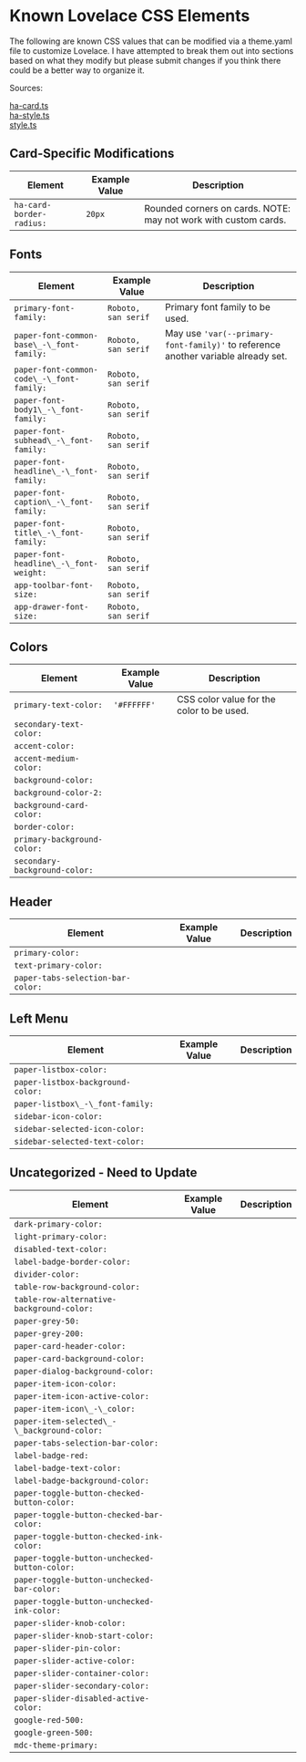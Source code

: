 # Known Lovelace CSS Elements
The following are known CSS values that can be modified via a theme.yaml file to customize Lovelace.  I have attempted to break them out into sections based on what they modify but please submit changes if you think there could be a better way to organize it.

Sources:

[ha-card.ts](https://github.com/home-assistant/home-assistant-polymer/blob/master/src/components/ha-card.ts)  
[ha-style.ts](https://github.com/home-assistant/home-assistant-polymer/blob/master/src/resources/ha-style.ts)  
[style.ts](https://github.com/home-assistant/home-assistant-polymer/blob/master/src/resources/styles.ts)  

## Card-Specific Modifications
| Element | Example Value | Description
| ---- | ---- | -----------
|`ha-card-border-radius:`|`20px`|Rounded corners on cards. NOTE: may not work with custom cards.

## Fonts
| Element | Example Value | Description
| ---- | ---- | -----------
|`primary-font-family:`|`Roboto, san serif`|Primary font family to be used.  
|`paper-font-common-base\_-\_font-family:`|`Roboto, san serif`|May use `'var(--primary-font-family)'` to reference another variable already set.
|`paper-font-common-code\_-\_font-family:`|`Roboto, san serif`|
|`paper-font-body1\_-\_font-family:`|`Roboto, san serif`|
|`paper-font-subhead\_-\_font-family:`|`Roboto, san serif`|
|`paper-font-headline\_-\_font-family:`|`Roboto, san serif`|
|`paper-font-caption\_-\_font-family:`|`Roboto, san serif`|
|`paper-font-title\_-\_font-family:`|`Roboto, san serif`|
|`paper-font-headline\_-\_font-weight:`|`Roboto, san serif`|
|`app-toolbar-font-size:`|`Roboto, san serif`|
|`app-drawer-font-size:`|`Roboto, san serif`|
## Colors
| Element | Example Value | Description
| ---- | ---- | -----------
|`primary-text-color:`|`'#FFFFFF'`|CSS color value for the color to be used.
|`secondary-text-color:`| |
|`accent-color:`| |
|`accent-medium-color:`| |
|`background-color:`| |
|`background-color-2:`| |
|`background-card-color:`| |
|`border-color:`| |
|`primary-background-color:`| |
|`secondary-background-color:`| |
## Header
| Element | Example Value | Description
| ---- | ---- | -----------
|`primary-color:`| |
|`text-primary-color:`| |
|`paper-tabs-selection-bar-color:`| |
## Left Menu
| Element | Example Value | Description
| ---- | ---- | -----------
|`paper-listbox-color:`| |
|`paper-listbox-background-color:`| |
|`paper-listbox\_-\_font-family:`| |
|`sidebar-icon-color:`| |
|`sidebar-selected-icon-color:`| |
|`sidebar-selected-text-color:`| |
## Uncategorized - Need to Update
| Element | Example Value | Description
| ---- | ---- | -----------
|`dark-primary-color:`| |
|`light-primary-color:`| |
|`disabled-text-color:`| |
|`label-badge-border-color:`| |
|`divider-color:`| |
|`table-row-background-color:`| |
|`table-row-alternative-background-color:`| |
|`paper-grey-50:`| |
|`paper-grey-200:`| |
|`paper-card-header-color:`| |
|`paper-card-background-color:`| |
|`paper-dialog-background-color:`| |
|`paper-item-icon-color:`| |
|`paper-item-icon-active-color:`| |
|`paper-item-icon\_-\_color:`| |
|`paper-item-selected\_-\_background-color:`| |
|`paper-tabs-selection-bar-color:`| |
|`label-badge-red:`| |
|`label-badge-text-color:`| |
|`label-badge-background-color:`| |
|`paper-toggle-button-checked-button-color:`| |
|`paper-toggle-button-checked-bar-color:`| |
|`paper-toggle-button-checked-ink-color:`| |
|`paper-toggle-button-unchecked-button-color:`| |
|`paper-toggle-button-unchecked-bar-color:`| |
|`paper-toggle-button-unchecked-ink-color:`| |
|`paper-slider-knob-color:`| |
|`paper-slider-knob-start-color:`| |
|`paper-slider-pin-color:`| |
|`paper-slider-active-color:`| |
|`paper-slider-container-color:`| |
|`paper-slider-secondary-color:`| |
|`paper-slider-disabled-active-color:`| |
|`google-red-500:`| |
|`google-green-500:`| |
|`mdc-theme-primary:`| |
